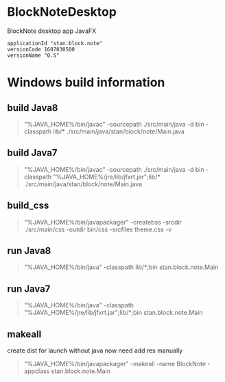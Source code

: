 # BlockNoteDesktop
BlockNote desktop app JavaFX

    applicationId "stan.block.note"
    versionCode 1607030500
    versionName "0.5"

# Windows build information
## build Java8
> "%JAVA_HOME%/bin/javac" -sourcepath ./src/main/java -d bin -classpath lib/* ./src/main/java/stan/block/note/Main.java

## build Java7
> "%JAVA_HOME%/bin/javac" -sourcepath ./src/main/java -d bin -classpath "%JAVA_HOME%/jre/lib/jfxrt.jar";lib/* ./src/main/java/stan/block/note/Main.java

## build_css
> "%JAVA_HOME%/bin/javapackager" -createbss -srcdir ./src/main/css -outdir bin/css -srcfiles theme.css -v

## run Java8
> "%JAVA_HOME%/bin/java" -classpath lib/*;bin stan.block.note.Main

## run Java7
> "%JAVA_HOME%/bin/java" -classpath "%JAVA_HOME%/jre/lib/jfxrt.jar";lib/*;bin stan.block.note.Main

## makeall
create dist for launch without java
now need add res manually
> "%JAVA_HOME%/bin/javapackager" -makeall -name BlockNote -appclass stan.block.note.Main